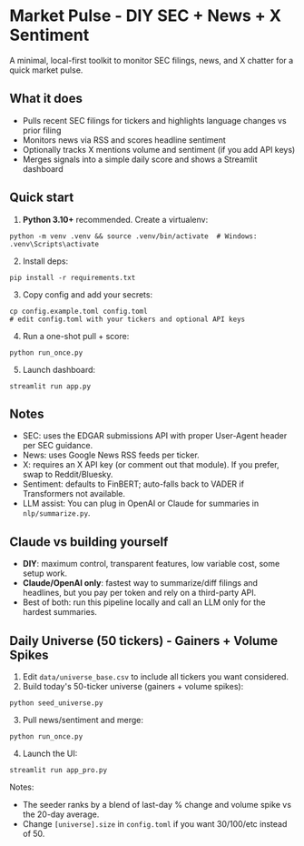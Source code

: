 
# Market Pulse - DIY SEC + News + X Sentiment

A minimal, local-first toolkit to monitor SEC filings, news, and X chatter for a quick market pulse.

## What it does
- Pulls recent SEC filings for tickers and highlights language changes vs prior filing
- Monitors news via RSS and scores headline sentiment
- Optionally tracks X mentions volume and sentiment (if you add API keys)
- Merges signals into a simple daily score and shows a Streamlit dashboard

## Quick start
1) **Python 3.10+** recommended. Create a virtualenv:
```
python -m venv .venv && source .venv/bin/activate  # Windows: .venv\Scripts\activate
```

2) Install deps:
```
pip install -r requirements.txt
```

3) Copy config and add your secrets:
```
cp config.example.toml config.toml
# edit config.toml with your tickers and optional API keys
```

4) Run a one-shot pull + score:
```
python run_once.py
```

5) Launch dashboard:
```
streamlit run app.py
```

## Notes
- SEC: uses the EDGAR submissions API with proper User-Agent header per SEC guidance.
- News: uses Google News RSS feeds per ticker.
- X: requires an X API key (or comment out that module). If you prefer, swap to Reddit/Bluesky.
- Sentiment: defaults to FinBERT; auto-falls back to VADER if Transformers not available.
- LLM assist: You can plug in OpenAI or Claude for summaries in `nlp/summarize.py`.

## Claude vs building yourself
- **DIY**: maximum control, transparent features, low variable cost, some setup work.
- **Claude/OpenAI only**: fastest way to summarize/diff filings and headlines, but you pay per token and rely on a third-party API.
- Best of both: run this pipeline locally and call an LLM only for the hardest summaries.



## Daily Universe (50 tickers) - Gainers + Volume Spikes
1) Edit `data/universe_base.csv` to include all tickers you want considered.
2) Build today's 50-ticker universe (gainers + volume spikes):
```
python seed_universe.py
```
3) Pull news/sentiment and merge:
```
python run_once.py
```
4) Launch the UI:
```
streamlit run app_pro.py
```

Notes:
- The seeder ranks by a blend of last-day % change and volume spike vs the 20-day average.
- Change `[universe].size` in `config.toml` if you want 30/100/etc instead of 50.
